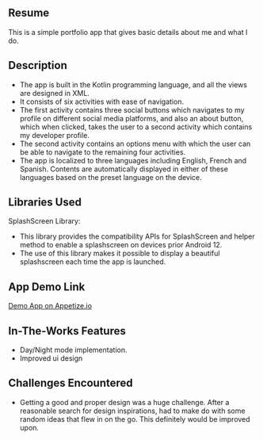 ## Resume
This is a simple portfolio app that gives basic details about me and what I do.
## Description
* The app is built in the Kotlin programming language, and all the views are designed in XML.
* It consists of six activities with ease of navigation. 
* The first activity contains three social buttons which navigates to my profile on different social media platforms, and also an about button, which when clicked, takes the user to a second activity which contains my developer profile.
* The second activity contains an options menu with which the user can be able to navigate to the remaining four activities.
* The app is localized to three languages including English, French and Spanish. Contents are automatically displayed in either of these languages based on the preset language on the device.
## Libraries Used
SplashScreen Library: 
* This library provides the compatibility APIs for SplashScreen and helper method to enable a splashscreen on devices prior Android 12.
* The use of this library makes it possible to display a beautiful splashscreen each time the app is launched.
## App Demo Link
<a href="https://appetize.io/app/jr5smhj23xb6yroqtmqnrdf3k4?device=pixel4&osVersion=11.0&scale=75">Demo App on Appetize.io</a>
## In-The-Works Features
* Day/Night mode implementation.
* Improved ui design
## Challenges Encountered
* Getting a good and proper design was a huge challenge. After a reasonable search for design inspirations, had to make do with some random ideas that flew in on the go. This definitely would be improved upon.
